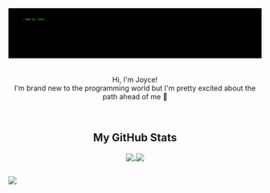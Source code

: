 <div>
  <img src="https://github.com/joycemamede/joycemamede/blob/main/img/_wake%20up%2C.png"/>
</div>

</br>
<p align="center">Hi, I'm Joyce!</br>
I'm brand new to the programming world but I'm pretty excited about the path ahead of me 🚀
</p>
</br>

<h2 align="center">My GitHub Stats</h2>
 
<div align="center">
  <a href="https://github.com/anuraghazra/github-readme-stats">
    <img align="center" height="150em" src="https://github-readme-stats.vercel.app/api?username=joycemamede&show_icons=true&theme=dracula&include_all_commits=true&count_private=true"/>
    <img align="center" height="150em" src="https://github-readme-stats.vercel.app/api/top-langs/?username=joycemamede&layout=compact&langs_count=7&theme=dracula"/>
  </a>
</div>

##

<div>
  <img src="https://github.com/joycemamede/joycemamede/blob/output/github-contribution-grid-snake.svg"/>
  <!-- ![Snake animation](https://github.com/joycemamede/joycemamede/blob/output/github-contribution-grid-snake.svg) not showing -->
</div>
